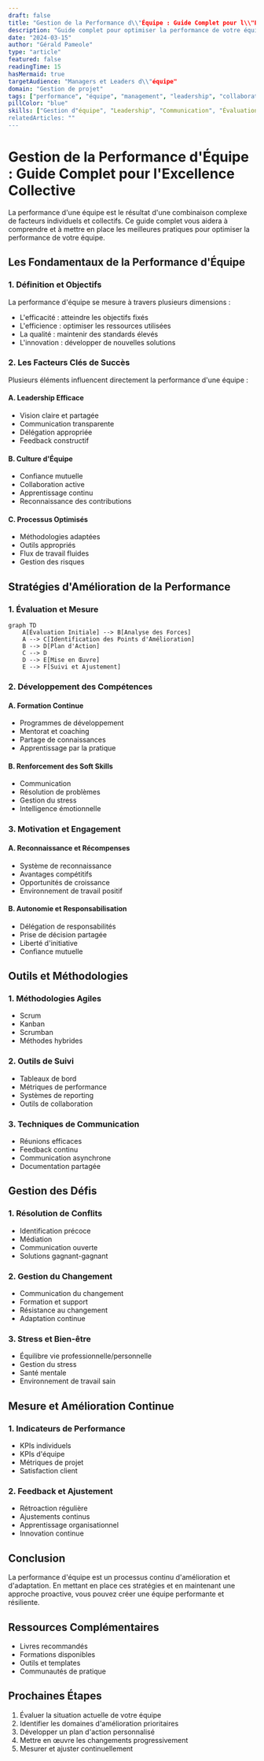 ```yaml
---
draft: false
title: "Gestion de la Performance d\\"Équipe : Guide Complet pour l\\"Excellence Collective"
description: "Guide complet pour optimiser la performance de votre équipe et atteindre l\\"excellence collective"
date: "2024-03-15"
author: "Gérald Pameole"
type: "article"
featured: false
readingTime: 15
hasMermaid: true
targetAudience: "Managers et Leaders d\\"équipe"
domain: "Gestion de projet"
tags: ["performance", "équipe", "management", "leadership", "collaboration"]
pillColor: "blue"
skills: ["Gestion d"équipe", "Leadership", "Communication", "Évaluation", "Motivation"]
relatedArticles: ""
---
```


# Gestion de la Performance d'Équipe : Guide Complet pour l'Excellence Collective

La performance d'une équipe est le résultat d'une combinaison complexe de facteurs individuels et collectifs. Ce guide complet vous aidera à comprendre et à mettre en place les meilleures pratiques pour optimiser la performance de votre équipe.

## Les Fondamentaux de la Performance d'Équipe

### 1. Définition et Objectifs

La performance d'équipe se mesure à travers plusieurs dimensions :

- L'efficacité : atteindre les objectifs fixés
- L'efficience : optimiser les ressources utilisées
- La qualité : maintenir des standards élevés
- L'innovation : développer de nouvelles solutions

### 2. Les Facteurs Clés de Succès

Plusieurs éléments influencent directement la performance d'une équipe :

#### A. Leadership Efficace

- Vision claire et partagée
- Communication transparente
- Délégation appropriée
- Feedback constructif

#### B. Culture d'Équipe

- Confiance mutuelle
- Collaboration active
- Apprentissage continu
- Reconnaissance des contributions

#### C. Processus Optimisés

- Méthodologies adaptées
- Outils appropriés
- Flux de travail fluides
- Gestion des risques

## Stratégies d'Amélioration de la Performance

### 1. Évaluation et Mesure

```mermaid
graph TD
    A[Évaluation Initiale] --> B[Analyse des Forces]
    A --> C[Identification des Points d'Amélioration]
    B --> D[Plan d'Action]
    C --> D
    D --> E[Mise en Œuvre]
    E --> F[Suivi et Ajustement]
```

### 2. Développement des Compétences

#### A. Formation Continue

- Programmes de développement
- Mentorat et coaching
- Partage de connaissances
- Apprentissage par la pratique

#### B. Renforcement des Soft Skills

- Communication
- Résolution de problèmes
- Gestion du stress
- Intelligence émotionnelle

### 3. Motivation et Engagement

#### A. Reconnaissance et Récompenses

- Système de reconnaissance
- Avantages compétitifs
- Opportunités de croissance
- Environnement de travail positif

#### B. Autonomie et Responsabilisation

- Délégation de responsabilités
- Prise de décision partagée
- Liberté d'initiative
- Confiance mutuelle

## Outils et Méthodologies

### 1. Méthodologies Agiles

- Scrum
- Kanban
- Scrumban
- Méthodes hybrides

### 2. Outils de Suivi

- Tableaux de bord
- Métriques de performance
- Systèmes de reporting
- Outils de collaboration

### 3. Techniques de Communication

- Réunions efficaces
- Feedback continu
- Communication asynchrone
- Documentation partagée

## Gestion des Défis

### 1. Résolution de Conflits

- Identification précoce
- Médiation
- Communication ouverte
- Solutions gagnant-gagnant

### 2. Gestion du Changement

- Communication du changement
- Formation et support
- Résistance au changement
- Adaptation continue

### 3. Stress et Bien-être

- Équilibre vie professionnelle/personnelle
- Gestion du stress
- Santé mentale
- Environnement de travail sain

## Mesure et Amélioration Continue

### 1. Indicateurs de Performance

- KPIs individuels
- KPIs d'équipe
- Métriques de projet
- Satisfaction client

### 2. Feedback et Ajustement

- Rétroaction régulière
- Ajustements continus
- Apprentissage organisationnel
- Innovation continue

## Conclusion

La performance d'équipe est un processus continu d'amélioration et d'adaptation. En mettant en place ces stratégies et en maintenant une approche proactive, vous pouvez créer une équipe performante et résiliente.

## Ressources Complémentaires

- Livres recommandés
- Formations disponibles
- Outils et templates
- Communautés de pratique

## Prochaines Étapes

1. Évaluer la situation actuelle de votre équipe
2. Identifier les domaines d'amélioration prioritaires
3. Développer un plan d'action personnalisé
4. Mettre en œuvre les changements progressivement
5. Mesurer et ajuster continuellement
